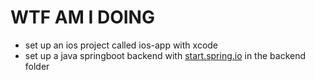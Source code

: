 # WTF AM I DOING

- set up an ios project called ios-app with xcode
- set up a java springboot backend with [start.spring.io](start.spring.io) in the backend folder
